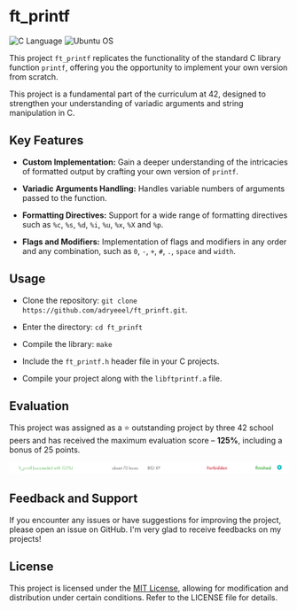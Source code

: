 # ft_printf

![C Language](https://img.shields.io/badge/C-00599C?style=for-the-badge&logo=c&logoColor=white)
![Ubuntu OS](https://img.shields.io/badge/Ubuntu-E95420?style=for-the-badge&logo=ubuntu&logoColor=white)

This project `ft_printf` replicates the functionality of the standard C library function `printf`, offering you the opportunity to implement your own version from scratch.

This project is a fundamental part of the curriculum at 42, designed to strengthen your understanding of variadic arguments and string manipulation in C.

## Key Features

- **Custom Implementation:** Gain a deeper understanding of the intricacies of formatted output by crafting your own version of `printf`.

- **Variadic Arguments Handling:** Handles variable numbers of arguments passed to the function.

- **Formatting Directives:** Support for a wide range of formatting directives such as `%c`, `%s`, `%d`, `%i`, `%u`, `%x`, `%X` and `%p`.

- **Flags and Modifiers:** Implementation of flags and modifiers in any order and any combination, such as `0`, `-`, `+`, `#`, `.`, `space` and `width`.

## Usage

- Clone the repository: `git clone https://github.com/adryeeel/ft_prinft.git`.

- Enter the directory: `cd ft_prinft`

- Compile the library: `make`

- Include the `ft_printf.h` header file in your C projects.

- Compile your project along with the `libftprintf.a` file.

## Evaluation

This project was assigned as a ⭐ outstanding project by three 42 school peers and has received the maximum evaluation score – **125%**, including a bonus of 25 points.

![Score 125%](README/evaluation-score.png)

## Feedback and Support

If you encounter any issues or have suggestions for improving the project, please open an issue on GitHub. I'm very glad to receive feedbacks on my projects!

## License

This project is licensed under the [MIT License](link-to-license), allowing for modification and distribution under certain conditions. Refer to the LICENSE file for details.

